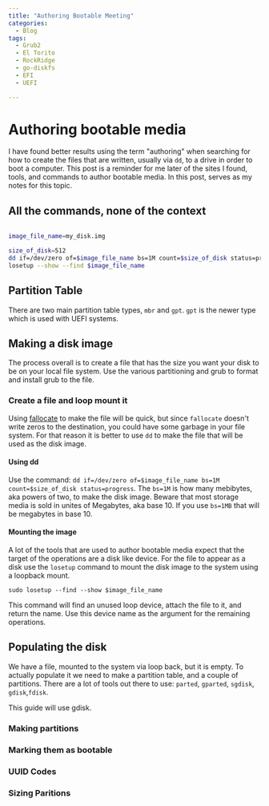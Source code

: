 ```yaml
---
title: "Authoring Bootable Meeting"
categories:
  - Blog
tags:
  - Grub2
  - El Torito
  - RockRidge
  - go-diskfs
  - EFI
  - UEFI

---
```


# Authoring  bootable media

I have found better results using the term "authoring" when searching for how
to create the files that are written, usually via `dd`, to a drive in order to
boot a computer. This post is a reminder for me later of the sites I found,
tools, and commands to author bootable media. In this post, serves as my notes
for this topic. 

## All the commands, none of the context

```bash 

image_file_name=my_disk.img 

size_of_disk=512 
dd if=/dev/zero of=$image_file_name bs=1M count=$size_of_disk status=progress
losetup --show --find $image_file_name
 ```



## Partition Table

There are two main partition table types, `mbr` and `gpt`. `gpt` is the newer
type which is used with UEFI systems.


## Making a disk image

The process overall is to create a file that has the size you want your disk to
be on your local file system. Use the various partitioning and grub to format
and install grub to the file.


### Create a file and loop mount it 

Using [fallocate](https://www.man7.org/linux/man-pages/man1/fallocate.1.html)
to make the file will be quick, but since `fallocate` doesn't write zeros to
the destination, you could have some garbage in your file system. For that
reason it is better to use `dd` to make the file that will be used as the disk
image.

#### Using dd

Use the command: `dd if=/dev/zero of=$image_file_name bs=1M count=$size_of_disk
status=progress`. The `bs=1M` is how many mebibytes, aka powers of two, to make
the disk image.  Beware that most storage media is sold in unites of Megabytes,
aka base 10. If you use `bs=1MB` that will be megabytes in base 10.


#### Mounting the image

A lot of the tools that are used to author bootable media expect that the
target of the operations are a disk like device. For the file to appear as a
disk use the `losetup` command to mount the disk image to the system using a
loopback mount.

`sudo losetup --find --show $image_file_name`

This command will find an unused loop device, attach the file to it, and return
the name. Use this device name as the argument for the remaining operations.


## Populating the disk

We have a file, mounted to the system via loop back, but it is empty. To
actually populate it we need to make a partition table, and a couple of
partitions. There are a lot of tools out there to use: `parted`, `gparted`,
`sgdisk`, `gdisk`,`fdisk`.

This guide will use gdisk.


### Making partitions


### Marking them as bootable

### UUID Codes

### Sizing Paritions 


